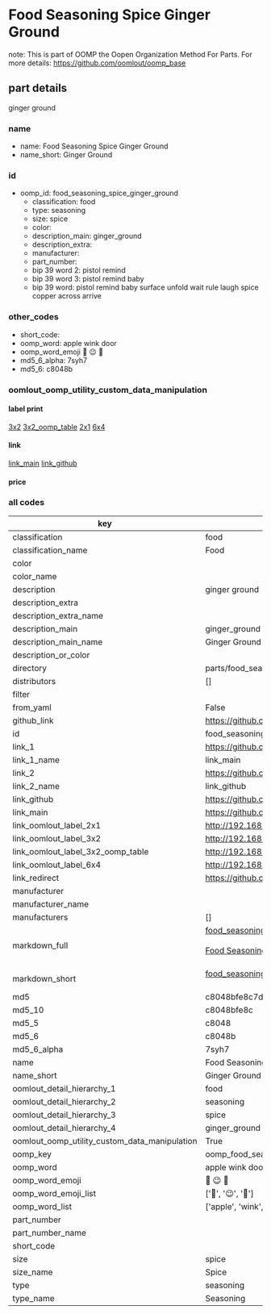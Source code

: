 # Food Seasoning Spice Ginger Ground  

note: This is part of OOMP the Oopen Organization Method For Parts. For more details: https://github.com/oomlout/oomp_base

##  part details
  



ginger ground



### name
* name: Food Seasoning Spice Ginger Ground
* name_short: Ginger Ground
### id
* oomp_id: food_seasoning_spice_ginger_ground
  * classification: food
  * type: seasoning
  * size: spice
  * color: 
  * description_main: ginger_ground
  * description_extra: 
  * manufacturer: 
  * part_number: 
  * bip 39 word 2: pistol remind
  * bip 39 word 3: pistol remind baby
  * bip 39 word: pistol remind baby surface unfold wait rule laugh spice copper across arrive

### other_codes
* short_code: 
* oomp_word: apple wink door
* oomp_word_emoji :apple: :wink: :door:
* md5_6_alpha: 7syh7
* md5_6: c8048b






### oomlout_oomp_utility_custom_data_manipulation
#### label print
[3x2](http://192.168.1.245:1112/?label=oomp%207syh7)
[3x2_oomp_table](http://192.168.1.108:1112/?label=oomp%207syh7)
[2x1](http://192.168.1.242:1112/?label=oomp%207syh7)
[6x4](http://192.168.1.55:1112/?label=oomp%207syh7)    

#### link

[link_main](https://github.com/oomlout/oomlout_oomp_version_1_messy/tree/main/parts/food_seasoning_spice_ginger_ground) [link_github](https://github.com/oomlout/oomlout_oomp_version_1_messy/tree/main/parts/food_seasoning_spice_ginger_ground)                             

#### price







### all codes 
| key | value |  
| --- | --- |  
| classification | food |  
| classification_name | Food |  
| color |  |  
| color_name |  |  
| description | ginger ground |  
| description_extra |  |  
| description_extra_name |  |  
| description_main | ginger_ground |  
| description_main_name | Ginger Ground |  
| description_or_color |   |  
| directory | parts/food_seasoning_spice_ginger_ground |  
| distributors | [] |  
| filter |  |  
| from_yaml | False |  
| github_link | https://github.com/oomlout/oomlout_oomp_part_src/tree/main/parts/food_seasoning_spice_ginger_ground |  
| id | food_seasoning_spice_ginger_ground |  
| link_1 | https://github.com/oomlout/oomlout_oomp_version_1_messy/tree/main/parts/food_seasoning_spice_ginger_ground |  
| link_1_name | link_main |  
| link_2 | https://github.com/oomlout/oomlout_oomp_version_1_messy/tree/main/parts/food_seasoning_spice_ginger_ground |  
| link_2_name | link_github |  
| link_github | https://github.com/oomlout/oomlout_oomp_version_1_messy/tree/main/parts/food_seasoning_spice_ginger_ground |  
| link_main | https://github.com/oomlout/oomlout_oomp_version_1_messy/tree/main/parts/food_seasoning_spice_ginger_ground |  
| link_oomlout_label_2x1 | http://192.168.1.242:1112/?label=oomp%207syh7 |  
| link_oomlout_label_3x2 | http://192.168.1.245:1112/?label=oomp%207syh7 |  
| link_oomlout_label_3x2_oomp_table | http://192.168.1.108:1112/?label=oomp%207syh7 |  
| link_oomlout_label_6x4 | http://192.168.1.55:1112/?label=oomp%207syh7 |  
| link_redirect | https://github.com/oomlout/oomlout_oomp_version_1_messy/tree/main/parts/food_seasoning_spice_ginger_ground |  
| manufacturer |  |  
| manufacturer_name |  |  
| manufacturers | [] |  
| markdown_full | [food_seasoning_spice_ginger_ground](none)<br>[](none)<br>[Food Seasoning Spice Ginger Ground](none)<br><br> |  
| markdown_short | [food_seasoning_spice_ginger_ground](none)<br><br> |  
| md5 | c8048bfe8c7d97a7d9f69da2222d752b |  
| md5_10 | c8048bfe8c |  
| md5_5 | c8048 |  
| md5_6 | c8048b |  
| md5_6_alpha | 7syh7 |  
| name | Food Seasoning Spice Ginger Ground |  
| name_short | Ginger Ground |  
| oomlout_detail_hierarchy_1 | food |  
| oomlout_detail_hierarchy_2 | seasoning |  
| oomlout_detail_hierarchy_3 | spice |  
| oomlout_detail_hierarchy_4 | ginger_ground |  
| oomlout_oomp_utility_custom_data_manipulation | True |  
| oomp_key | oomp_food_seasoning_spice_ginger_ground |  
| oomp_word | apple wink door |  
| oomp_word_emoji | :apple: :wink: :door: |  
| oomp_word_emoji_list | [':apple:', ':wink:', ':door:'] |  
| oomp_word_list | ['apple', 'wink', 'door'] |  
| part_number |  |  
| part_number_name |  |  
| short_code |  |  
| size | spice |  
| size_name | Spice |  
| type | seasoning |  
| type_name | Seasoning |  
